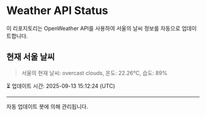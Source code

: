 
# Weather API Status

이 리포지토리는 OpenWeather API를 사용하여 서울의 날씨 정보를 자동으로 업데이트합니다.

## 현재 서울 날씨
> 서울의 현재 날씨: overcast clouds, 온도: 22.26°C, 습도: 89%

⏳ 업데이트 시간: 2025-09-13 15:12:24 (UTC)

---
자동 업데이트 봇에 의해 관리됩니다.
